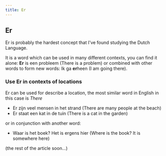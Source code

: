 ```yaml
---
title: Er
---
```


## Er

Er is probably the hardest concept that I've found studying the Dutch Language.

It is a word which can be used in many different contexts, you can find it alone: **Er** is een probleem (There is a problem) or combined with other words to form new words: Ik ga **er**heen (I am going there).

### Use Er in contexts of locations

Er can be used for describe a location, the most similar word in English in this case is *There*
* Er zijn veel mensen in het strand (There are many people at the beach)
* Er staat een kat in de tuin (There is a cat in the garden)

or in conjunction with another word:
* Waar is het boek? Het is ergens hier (Where is the book? It is somewhere here)

(the rest of the article soon...)
